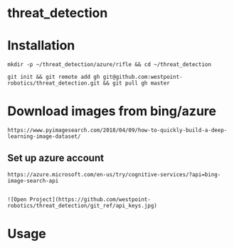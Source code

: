 # threat_detection

# Installation
	
	mkdir -p ~/threat_detection/azure/rifle && cd ~/threat_detection
	
	git init && git remote add gh git@github.com:westpoint-robotics/threat_detection.git && git pull gh master

# Download images from bing/azure

	https://www.pyimagesearch.com/2018/04/09/how-to-quickly-build-a-deep-learning-image-dataset/
	
## Set up azure account

	https://azure.microsoft.com/en-us/try/cognitive-services/?api=bing-image-search-api


	![Open Project](https://github.com/westpoint-robotics/threat_detection/git_ref/api_keys.jpg)



# Usage
